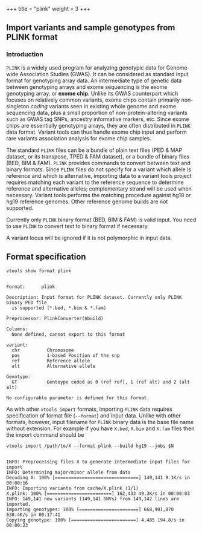 +++
title = "plink"
weight = 3
+++

## Import variants and sample genotypes from PLINK format


### Introduction

`PLINK` is a widely used program for analyzing genotypic data for Genome-wide Association Studies (GWAS). It can be considered as standard input format for genotyping array data. An intermediate type of genetic data between genotyping arrays and exome sequencing is the exome genotyping array, or **exome chip**. Unlike its GWAS counterpart which focuses on relatively common variants, exome chips contain primarily non-singleton *coding* variants seen in existing whole genome and exome sequencing data, plus a small proportion of non-protein-altering variants such as GWAS tag SNPs, ancestry informative markers, etc. Since exome chips are essentially genotyping arrays, they are often distributed in `PLINK` data format. Variant tools can thus handle exome chip input and perform rare variants association analysis for exome chip samples. 

The standard `PLINK` files can be a bundle of plain text files (PED & MAP dataset, or its transpose, TPED & FAM dataset), or a bundle of binary files (BED, BIM & FAM). `PLINK` provides commands to convert between text and binary formats. Since `PLINK` files do not specify for a variant which allele is reference and which is alternative, importing data to a variant tools project requires matching each variant to the reference sequence to determine reference and alternative alleles; complementary strand will be used when necessary. Variant tools performs the matching procedure against hg18 or hg19 reference genomes. Other reference genome builds are not supported. 



Currently only `PLINK` binary format (BED, BIM & FAM) is valid input. You need to use `PLINK` to convert text to binary format if necessary. 



A variant locus will be ignored if it is not polymorphic in input data. 

## Format specification

    vtools show format plink
    

    Format:      plink
    
    Description: Input format for PLINK dataset. Currently only PLINK binary PED file
      is supported (*.bed, *.bim & *.fam)
    
    Preprocessor: PlinkConverter($build)
    
    Columns:
      None defined, cannot export to this format
    
    variant:
      chr          Chromosome
      pos          1-based Position of the snp
      ref          Reference allele
      alt          Alternative allele
    
    Genotype:
      GT           Gentoype coded as 0 (ref ref), 1 (ref alt) and 2 (alt alt)
    
    No configurable parameter is defined for this format.
    

As with other `vtools import` formats, importing `PLINK` data requires specification of format file (`--format`) and input data. Unlike with other formats, however, input filename for `PLINK` binary data is the base file name without extension. For example if you have `X.bed`, `X.bim` and `X.fam` files then the import command should be 



    vtools import /path/to/X --format plink --build hg19 --jobs $N
    

    INFO: Preprocessing files X to generate intermediate input files for import
    INFO: Determining major/minor allele from data
    Decoding X: 100% [===============================] 149,141 9.1K/s in 00:00:16
    INFO: Importing variants from cache/X.plink (1/1)
    X.plink: 100% [========================] 162,433 49.3K/s in 00:00:03
    INFO: 149,141 new variants (149,141 SNVs) from 149,142 lines are imported.
    Importing genotypes: 100% [======================] 668,901,870 630.4K/s in 00:17:41
    Copying genotype: 100% [========================] 4,485 194.8/s in 00:00:23
